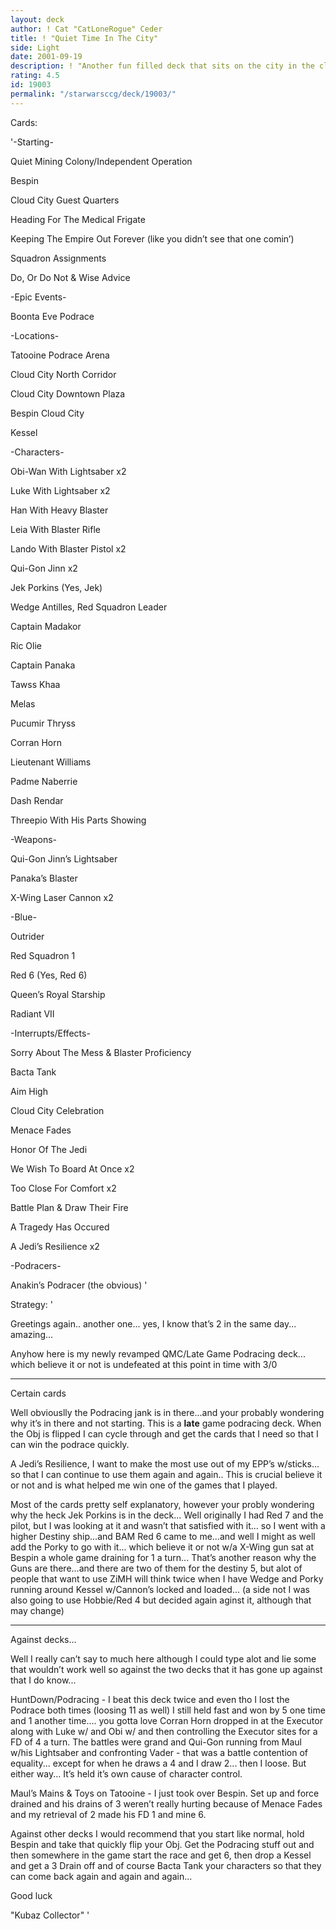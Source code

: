 ```yaml
---
layout: deck
author: ! Cat "CatLoneRogue" Ceder
title: ! "Quiet Time In The City"
side: Light
date: 2001-09-19
description: ! "Another fun filled deck that sits on the city in the clouds..."
rating: 4.5
id: 19003
permalink: "/starwarsccg/deck/19003/"
---
```

Cards: 

'-Starting-

Quiet Mining Colony/Independent Operation

Bespin

Cloud City Guest Quarters

Heading For The Medical Frigate

Keeping The Empire Out Forever (like you didn’t see that one comin’)

Squadron Assignments

Do, Or Do Not & Wise Advice


-Epic Events-

Boonta Eve Podrace


-Locations-

Tatooine Podrace Arena

Cloud City North Corridor

Cloud City Downtown Plaza

Bespin Cloud City

Kessel


-Characters-

Obi-Wan With Lightsaber x2

Luke With Lightsaber x2

Han With Heavy Blaster

Leia With Blaster Rifle

Lando With Blaster Pistol x2

Qui-Gon Jinn x2

Jek Porkins (Yes, Jek)

Wedge Antilles, Red Squadron Leader

Captain Madakor

Ric Olie

Captain Panaka

Tawss Khaa

Melas

Pucumir Thryss

Corran Horn

Lieutenant Williams

Padme Naberrie

Dash Rendar

Threepio With His Parts Showing


-Weapons-

Qui-Gon Jinn’s Lightsaber

Panaka’s Blaster

X-Wing Laser Cannon x2


-Blue-

Outrider

Red Squadron 1

Red 6 (Yes, Red 6)

Queen’s Royal Starship

Radiant VII


-Interrupts/Effects-

Sorry About The Mess & Blaster Proficiency

Bacta Tank

Aim High

Cloud City Celebration

Menace Fades

Honor Of The Jedi

We Wish To Board At Once x2

Too Close For Comfort x2

Battle Plan & Draw Their Fire

A Tragedy Has Occured

A Jedi’s Resilience x2


-Podracers-

Anakin’s Podracer (the obvious) '

Strategy: '

Greetings again.. another one... yes, I know that’s 2 in the same day... amazing...


Anyhow here is my newly revamped QMC/Late Game Podracing deck... which believe it or not is undefeated at this point in time with 3/0


-------------


Certain cards


Well obviouslly the Podracing jank is in there...and your probably wondering why it’s in there and not starting. This is a <b>late</b> game podracing deck. When the Obj is flipped I can cycle through and get the cards that I need so that I can win the podrace quickly.


A Jedi’s Resilience, I want to make the most use out of my EPP’s w/sticks... so that I can continue to use them again and again.. This is crucial believe it or not and is what helped me win one of the games that I played.


Most of the cards pretty self explanatory, however your probly wondering why the heck Jek Porkins is in the deck... Well originally I had Red 7 and the pilot, but I was looking at it and wasn’t that satisfied with it... so I went with a higher Destiny ship...and BAM Red 6 came to me...and well I might as well add the Porky to go with it... which believe it or not w/a X-Wing gun sat at Bespin a whole game draining for 1 a turn... That’s another reason why the Guns are there...and there are two of them for the destiny 5, but alot of people that want to use ZiMH will think twice when I have Wedge and Porky running around Kessel w/Cannon’s locked and loaded... (a side not I was also going to use Hobbie/Red 4 but decided again aginst it, although that may change)


-------------


Against decks...


Well I really can’t say to much here although I could type alot and lie some that wouldn’t work well so against the two decks that it has gone up against that I do know...


HuntDown/Podracing - I beat this deck twice and even tho I lost the Podrace both times (loosing 11 as well) I still held fast and won by 5 one time and 1 another time.... you gotta love Corran Horn dropped in at the Executor along with Luke w/ and Obi w/ and then controlling the Executor sites for a FD of 4 a turn. The battles were grand and Qui-Gon running from Maul w/his Lightsaber and confronting Vader - that was a battle contention of equality... except for when he draws a 4 and I draw 2... then I loose. But either way... It’s held it’s own cause of character control.


Maul’s Mains & Toys on Tatooine - I just took over Bespin. Set up and force drained and his drains of 3 weren’t really hurting because of Menace Fades and my retrieval of 2 made his FD 1 and mine 6.


Against other decks I would recommend that you start like normal, hold Bespin and take that quickly flip your Obj. Get the Podracing stuff out and then somewhere in the game start the race and get 6, then drop a Kessel and get a 3 Drain off and of course Bacta Tank your characters so that they can come back again and again and again...


Good luck


"Kubaz Collector" '
